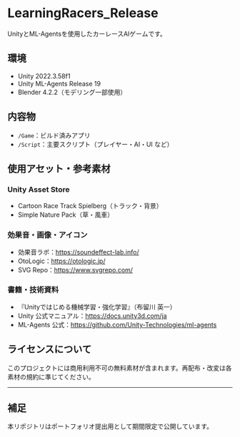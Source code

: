 # LearningRacers_Release

UnityとML-Agentsを使用したカーレースAIゲームです。

## 環境

- Unity 2022.3.58f1
- Unity ML-Agents Release 19
- Blender 4.2.2（モデリング一部使用）

## 内容物

- `/Game`：ビルド済みアプリ
- `/Script`：主要スクリプト（プレイヤー・AI・UI など）

## 使用アセット・参考素材

### Unity Asset Store
- Cartoon Race Track Spielberg（トラック・背景）
- Simple Nature Pack（草・風車）

### 効果音・画像・アイコン
- 効果音ラボ：https://soundeffect-lab.info/
- OtoLogic：https://otologic.jp/
- SVG Repo：https://www.svgrepo.com/

### 書籍・技術資料
- 『Unityではじめる機械学習・強化学習』（布留川 英一）
- Unity 公式マニュアル：https://docs.unity3d.com/ja
- ML-Agents 公式：https://github.com/Unity-Technologies/ml-agents

## ライセンスについて

このプロジェクトには商用利用不可の無料素材が含まれます。再配布・改変は各素材の規約に準じてください。

---

## 補足

本リポジトリはポートフォリオ提出用として期間限定で公開しています。
